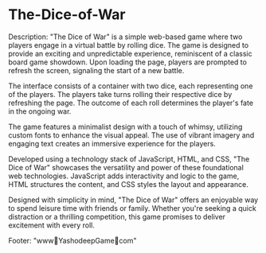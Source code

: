 # The-Dice-of-War



Description:
"The Dice of War" is a simple web-based game where two players engage in a virtual battle by rolling dice. The game is designed to provide an exciting and unpredictable experience, reminiscent of a classic board game showdown. Upon loading the page, players are prompted to refresh the screen, signaling the start of a new battle.

The interface consists of a container with two dice, each representing one of the players. The players take turns rolling their respective dice by refreshing the page. The outcome of each roll determines the player's fate in the ongoing war.

The game features a minimalist design with a touch of whimsy, utilizing custom fonts to enhance the visual appeal. The use of vibrant imagery and engaging text creates an immersive experience for the players.

Developed using a technology stack of JavaScript, HTML, and CSS, "The Dice of War" showcases the versatility and power of these foundational web technologies. JavaScript adds interactivity and logic to the game, HTML structures the content, and CSS styles the layout and appearance.

Designed with simplicity in mind, "The Dice of War" offers an enjoyable way to spend leisure time with friends or family. Whether you're seeking a quick distraction or a thrilling competition, this game promises to deliver excitement with every roll.

Footer:
"www🎲YashodeepGame🎲com"
